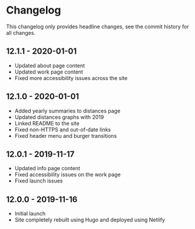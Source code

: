 # Changelog

This changelog only provides headline changes, see the commit history for all changes.

## 12.1.1 - 2020-01-01

* Updated about page content
* Updated work page content
* Fixed more accessibility issues across the site

## 12.1.0 - 2020-01-01

* Added yearly summaries to distances page
* Updated distances graphs with 2019
* Linked README to the site
* Fixed non-HTTPS and out-of-date links
* Fixed header menu and burger transitions

## 12.0.1 - 2019-11-17

* Updated info page content
* Fixed accessibility issues on the work page
* Fixed launch issues

## 12.0.0 - 2019-11-16

* Initial launch
* Site completely rebuilt using Hugo and deployed using Netlify
